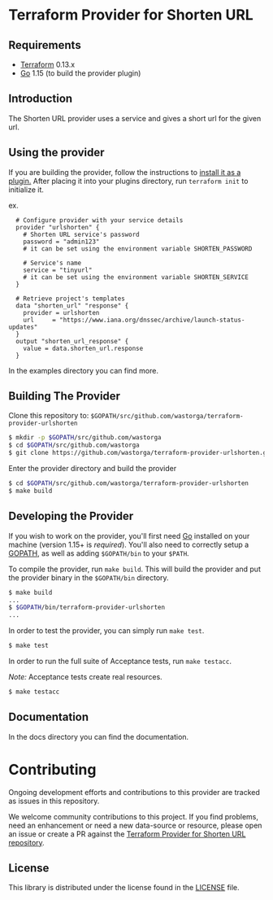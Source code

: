 # Terraform Provider for Shorten URL

## Requirements

- [Terraform](https://www.terraform.io/downloads.html) 0.13.x
- [Go](https://golang.org/doc/install) 1.15 (to build the provider plugin)

## Introduction

The Shorten URL provider uses a service and gives a short url for the given url.

## Using the provider

If you are building the provider, follow the instructions to [install it as a plugin.](https://www.terraform.io/docs/plugins/basics.html#installing-a-plugin) After placing it into your plugins directory, run `terraform init` to initialize it.

ex.

```hcl
  # Configure provider with your service details
  provider "urlshorten" {
    # Shorten URL service's password
    password = "admin123"
    # it can be set using the environment variable SHORTEN_PASSWORD

    # Service's name
    service = "tinyurl"
    # it can be set using the environment variable SHORTEN_SERVICE
  }

  # Retrieve project's templates
  data "shorten_url" "response" {
    provider = urlshorten
    url     = "https://www.iana.org/dnssec/archive/launch-status-updates"
  }
  output "shorten_url_response" {
    value = data.shorten_url.response
  }
```

In the examples directory you can find more.

## Building The Provider

Clone this repository to: `$GOPATH/src/github.com/wastorga/terraform-provider-urlshorten`

```sh
$ mkdir -p $GOPATH/src/github.com/wastorga
$ cd $GOPATH/src/github.com/wastorga
$ git clone https://github.com/wastorga/terraform-provider-urlshorten.git
```

Enter the provider directory and build the provider

```sh
$ cd $GOPATH/src/github.com/wastorga/terraform-provider-urlshorten
$ make build
```

## Developing the Provider

If you wish to work on the provider, you'll first need [Go](http://www.golang.org) installed
on your machine (version 1.15+ is _required_). You'll also need to correctly setup a
[GOPATH](http://golang.org/doc/code.html#GOPATH), as well as adding `$GOPATH/bin` to your `$PATH`.

To compile the provider, run `make build`. This will build the provider and put the provider binary
in the `$GOPATH/bin` directory.

```sh
$ make build
...
$ $GOPATH/bin/terraform-provider-urlshorten
...
```

In order to test the provider, you can simply run `make test`.

```sh
$ make test
```

In order to run the full suite of Acceptance tests, run `make testacc`.

_Note:_ Acceptance tests create real resources.

```sh
$ make testacc
```

## Documentation

In the docs directory you can find the documentation.

# Contributing

Ongoing development efforts and contributions to this provider are tracked as issues in this repository.

We welcome community contributions to this project. If you find problems, need an enhancement or need a new data-source or resource, please open an issue or create a PR against the [Terraform Provider for Shorten URL repository](https://github.com/wastorga/terraform-provider-urlshorten/issues).

## License

This library is distributed under the license found in the [LICENSE](./LICENSE) file.
